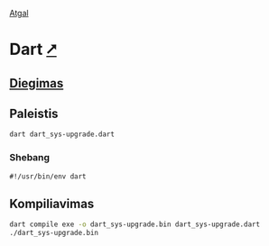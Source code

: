 [Atgal](./readme.md)

# Dart [&#x2B67;](https://dart.dev/)

## [Diegimas](../install/dart_readme.md)

## Paleistis

```bash
dart dart_sys-upgrade.dart
```

### Shebang

```shebang
#!/usr/bin/env dart
```

## Kompiliavimas

```bash
dart compile exe -o dart_sys-upgrade.bin dart_sys-upgrade.dart
./dart_sys-upgrade.bin
```
